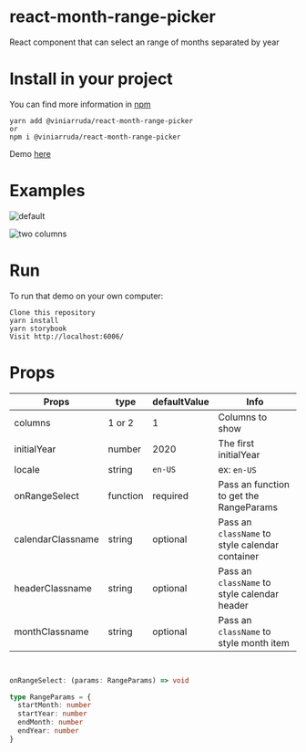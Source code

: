 # react-month-range-picker

React component that can select an range of months separated by year

# Install in your project

You can find more information in [npm](https://www.npmjs.com/package/@viniarruda/react-month-range-picker)

```
yarn add @viniarruda/react-month-range-picker
or
npm i @viniarruda/react-month-range-picker
```

Demo [here](https://viniarruda-react-month-range-picker.vercel.app/?path=/story/forms-monthrangepicker--default)

# Examples

![default](https://github.com/viniarruda/react-month-range-picker/blob/main/assets/oneColumn.png?raw=true)

![two columns](https://github.com/viniarruda/react-month-range-picker/blob/main/assets/twoColumns.png?raw=true)



# Run

To run that demo on your own computer:

```
Clone this repository
yarn install
yarn storybook
Visit http://localhost:6006/
```

# Props

| Props  | type | defaultValue | Info
| ------------- | ------------- | ------------- | ------------- |
| columns  | 1 or 2  | 1 | Columns to show  |
| initialYear  | number  | 2020 | The first initialYear |
| locale  | string  | `en-US` | ex: `en-US` |
| onRangeSelect  | function  | required | Pass an function to get the RangeParams |
| calendarClassname  | string  | optional | Pass an `className` to style calendar container |
| headerClassname  | string  | optional | Pass an `className` to style calendar header |
| monthClassname  | string  | optional | Pass an `className` to style month item |


```typescript


onRangeSelect: (params: RangeParams) => void

type RangeParams = {
  startMonth: number
  startYear: number
  endMonth: number
  endYear: number
}

```
